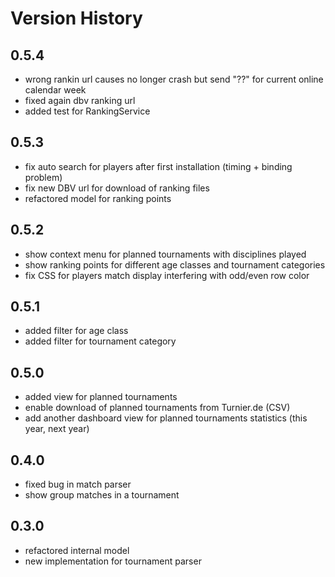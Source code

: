 # Version History

## 0.5.4
+ wrong rankin url causes no longer crash but send "??" for current online calendar week
+ fixed again dbv ranking url
+ added test for RankingService

## 0.5.3
+ fix auto search for players after first installation (timing + binding problem)
+ fix new DBV url for download of ranking files
+ refactored model for ranking points

## 0.5.2
+ show context menu for planned tournaments with disciplines played 
+ show ranking points for different age classes and tournament categories
+ fix CSS for players match display interfering with odd/even row color

## 0.5.1 
+ added filter for age class
+ added filter for tournament category

## 0.5.0
+ added view for planned tournaments 
+ enable download of planned tournaments from Turnier.de (CSV)
+ add another dashboard view for planned tournaments statistics (this year, next year)

## 0.4.0
+ fixed bug in match parser
+ show group matches in a tournament

## 0.3.0
+ refactored internal model 
+ new implementation for tournament parser
